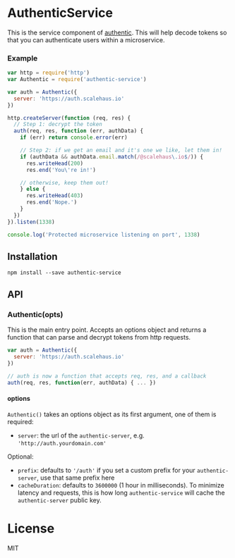 # AuthenticService #

This is the service component of [authentic](https://github.com/davidguttman/authentic). This will help decode tokens so that you can authenticate users within a microservice.

### Example ##

```js
var http = require('http')
var Authentic = require('authentic-service')

var auth = Authentic({
  server: 'https://auth.scalehaus.io'
})

http.createServer(function (req, res) {
  // Step 1: decrypt the token
  auth(req, res, function (err, authData) {
    if (err) return console.error(err)

    // Step 2: if we get an email and it's one we like, let them in!
    if (authData && authData.email.match(/@scalehaus\.io$/)) {
      res.writeHead(200)
      res.end('You\'re in!')

    // otherwise, keep them out!
    } else {
      res.writeHead(403)
      res.end('Nope.')
    }
  })
}).listen(1338)

console.log('Protected microservice listening on port', 1338)
```

## Installation ##

```
npm install --save authentic-service
```

## API ##

### Authentic(opts) ###

This is the main entry point. Accepts an options object and returns a function that can parse and decrypt tokens from http requests.

```js
var auth = Authentic({
  server: 'https://auth.scalehaus.io'
})

// auth is now a function that accepts req, res, and a callback
auth(req, res, function(err, authData) { ... })
```

#### options ####

`Authentic()` takes an options object as its first argument, one of them is required:

* `server`: the url of the `authentic-server`, e.g. `'http://auth.yourdomain.com'`

Optional:

* `prefix`: defaults to `'/auth'` if you set a custom prefix for your `authentic-server`, use that same prefix here
* `cacheDuration`: defaults to `3600000` (1 hour in milliseconds). To minimize latency and requests, this is how long `authentic-service` will cache the `authentic-server` public key. 

# License #

MIT
